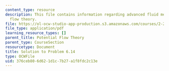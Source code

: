 ```yaml
---
content_type: resource
description: This file contains information regarding advanced fluid mechanics, potential
  flow theory.
file: https://ol-ocw-studio-app-production.s3.amazonaws.com/courses/2-25-advanced-fluid-mechanics-fall-2013/376ceb806d621d1c7b27a1f8fdc2c13e_MIT2_25F13_Solution6.14.pdf
file_type: application/pdf
learning_resource_types: []
parent_title: Potential Flow Theory
parent_type: CourseSection
resourcetype: Document
title: Solution to Problem 6.14
type: OCWFile
uid: 376ceb80-6d62-1d1c-7b27-a1f8fdc2c13e
---
```

